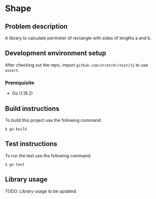 # Shape 

## Problem description

A library to calculate perimeter of rectangle with sides of lengths a and b.  

## Development environment setup

After checking out the repo, import `github.com/stretchr/testify` to use `assert`.

### Prerequisite

- Go (1.18.2)

## Build instructions

To build this project use the following command:

    $ go build


## Test instructions

To run the test use the following command:

    $ go test

## Library usage

TODO: Library usage to be updated.